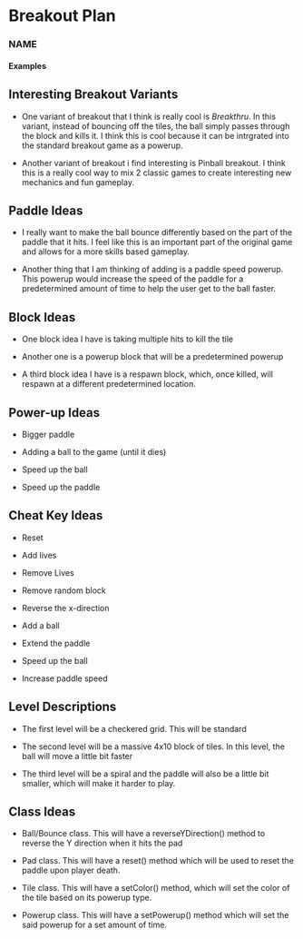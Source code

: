 # Breakout Plan
### NAME


#### Examples

## Interesting Breakout Variants

 * One variant of breakout that I think is really cool is *Breakthru*. In this variant, instead of bouncing off the tiles, the ball simply passes through the block and kills it. I think this is cool because it can be intrgrated into the standard breakout game as a powerup.

 * Another variant of breakout i find interesting is Pinball breakout. I think this is a really cool way to mix 2 classic games to create interesting new mechanics and fun gameplay.


## Paddle Ideas

 * I really want to make the ball bounce differently based on the part of the paddle that it hits. I feel like this is an important part of the original game and allows for a more skills based gameplay.

 * Another thing that I am thinking of adding is a paddle speed powerup. This powerup would increase the speed of the paddle for a predetermined amount of time to help the user get to the ball faster.


## Block Ideas

 * One block idea I have is taking multiple hits to kill the tile

 * Another one is a powerup block that will be a predetermined powerup

 * A third block idea I have is a respawn block, which, once killed, will respawn at a different predetermined location.


## Power-up Ideas

 * Bigger paddle

 * Adding a ball to the game (until it dies)

 * Speed up the ball

 * Speed up the paddle


## Cheat Key Ideas

 * Reset

 * Add lives

 * Remove Lives

 * Remove random block

 * Reverse the x-direction

 * Add a ball

 * Extend the paddle

 * Speed up the ball

 * Increase paddle speed


## Level Descriptions

 * The first level will be a checkered grid. This will be standard

 * The second level will be a massive 4x10 block of tiles. In this level, the ball will move a little bit faster

 * The third level will be a spiral and the paddle will also be a little bit smaller, which will make it harder to play.


## Class Ideas

 * Ball/Bounce class. This will have a reverseYDirection() method to reverse the Y direction when it hits the pad

 * Pad class. This will have a reset() method which will be used to reset the paddle upon player death.

 * Tile class. This will have a setColor() method, which will set the color of the tile based on its powerup type.

 * Powerup class. This will have a setPowerup() method which will set the said powerup for a set amount of time.

